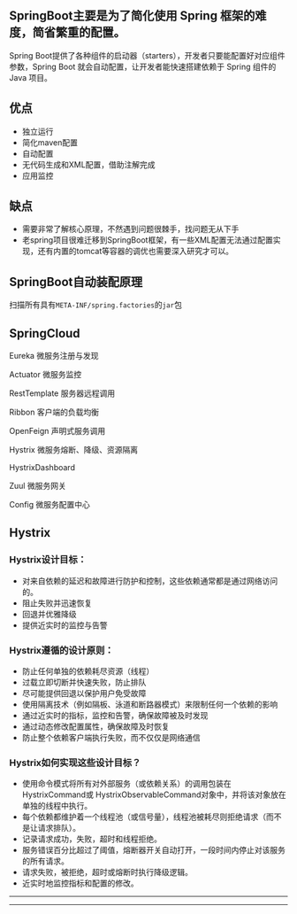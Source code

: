 ## SpringBoot主要是为了简化使用 Spring 框架的难度，简省繁重的配置。
Spring Boot提供了各种组件的启动器（starters），开发者只要能配置好对应组件参数，Spring Boot 就会自动配置，让开发者能快速搭建依赖于 Spring 组件的 Java 项目。

## 优点

- 独立运行
- 简化maven配置
- 自动配置
- 无代码生成和XML配置，借助注解完成
- 应用监控

## 缺点

- 需要非常了解核心原理，不然遇到问题很棘手，找问题无从下手
- 老spring项目很难迁移到SpringBoot框架，有一些XML配置无法通过配置实现，还有内置的tomcat等容器的调优也需要深入研究才可以。



## SpringBoot自动装配原理

扫描所有具有`META-INF/spring.factories`的`jar`包




## SpringCloud

Eureka 微服务注册与发现

Actuator 微服务监控

RestTemplate 服务器远程调用 

Ribbon 客户端的负载均衡

OpenFeign 声明式服务调用

Hystrix 微服务熔断、降级、资源隔离

HystrixDashboard

Zuul 微服务网关

Config 微服务配置中心











## Hystrix


### Hystrix设计目标：

- 对来自依赖的延迟和故障进行防护和控制，这些依赖通常都是通过网络访问的。
- 阻止失败并迅速恢复
- 回退并优雅降级
- 提供近实时的监控与告警

### Hystrix遵循的设计原则：

- 防止任何单独的依赖耗尽资源（线程）
- 过载立即切断并快速失败，防止排队
- 尽可能提供回退以保护用户免受故障
- 使用隔离技术（例如隔板、泳道和断路器模式）来限制任何一个依赖的影响
- 通过近实时的指标，监控和告警，确保故障被及时发现
- 通过动态修改配置属性，确保故障及时恢复
- 防止整个依赖客户端执行失败，而不仅仅是网络通信

### Hystrix如何实现这些设计目标？

- 使用命令模式将所有对外部服务（或依赖关系）的调用包装在HystrixCommand或 HystrixObservableCommand对象中，并将该对象放在单独的线程中执行。
- 每个依赖都维护着一个线程池（或信号量），线程池被耗尽则拒绝请求（而不是让请求排队）。
- 记录请求成功，失败，超时和线程拒绝。
- 服务错误百分比超过了阈值，熔断器开关自动打开，一段时间内停止对该服务的所有请求。
- 请求失败，被拒绝，超时或熔断时执行降级逻辑。
- 近实时地监控指标和配置的修改。


---








---